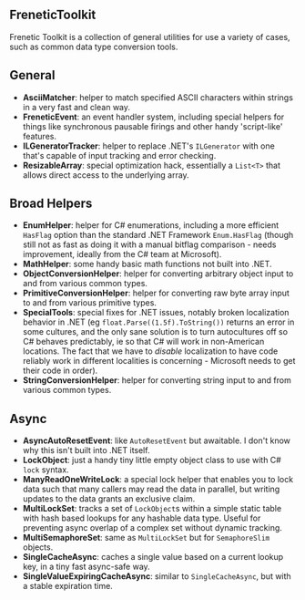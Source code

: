 FreneticToolkit
---------------

Frenetic Toolkit is a collection of general utilities for use a variety of cases, such as common data type conversion tools.

## General

- **AsciiMatcher**: helper to match specified ASCII characters within strings in a very fast and clean way.
- **FreneticEvent**: an event handler system, including special helpers for things like synchronous pausable firings and other handy 'script-like' features.
- **ILGeneratorTracker**: helper to replace .NET's `ILGenerator` with one that's capable of input tracking and error checking.
- **ResizableArray**: special optimization hack, essentially a `List<T>` that allows direct access to the underlying array.

## Broad Helpers

- **EnumHelper**: helper for C# enumerations, including a more efficient `HasFlag` option than the standard .NET Framework `Enum.HasFlag` (though still not as fast as doing it with a manual bitflag comparison - needs improvement, ideally from the C# team at Microsoft).
- **MathHelper**: some handy basic math functions not built into .NET.
- **ObjectConversionHelper**: helper for converting arbitrary object input to and from various common types.
- **PrimitiveConversionHelper**: helper for converting raw byte array input to and from various primitive types.
- **SpecialTools**: special fixes for .NET issues, notably broken localization behavior in .NET (eg `float.Parse((1.5f).ToString())` returns an error in some cultures, and the only sane solution is to turn autocultures off so C# behaves predictably, ie so that C# will work in non-American locations. The fact that we have to *disable* localization to have code reliably work in different localities is concerning - Microsoft needs to get their code in order).
- **StringConversionHelper**: helper for converting string input to and from various common types.

## Async

- **AsyncAutoResetEvent**: like `AutoResetEvent` but awaitable. I don't know why this isn't built into .NET itself.
- **LockObject**: just a handy tiny little empty object class to use with C# `lock` syntax.
- **ManyReadOneWriteLock**: a special lock helper that enables you to lock data such that many callers may read the data in parallel, but writing updates to the data grants an exclusive claim.
- **MultiLockSet**: tracks a set of `LockObject`s within a simple static table with hash based lookups for any hashable data type. Useful for preventing async overlap of a complex set without dynamic tracking.
- **MultiSemaphoreSet**: same as `MultiLockSet` but for `SemaphoreSlim` objects.
- **SingleCacheAsync**: caches a single value based on a current lookup key, in a tiny fast async-safe way.
- **SingleValueExpiringCacheAsync**: similar to `SingleCacheAsync`, but with a stable expiration time.

